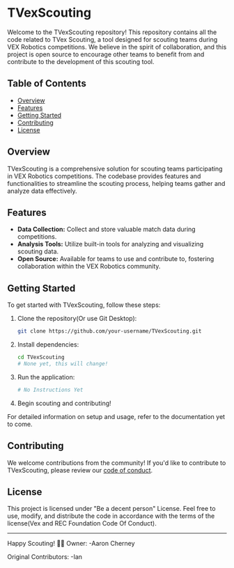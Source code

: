 # TVexScouting

Welcome to the TVexScouting repository! This repository contains all the code related to TVex Scouting, a tool designed for scouting teams during VEX Robotics competitions. We believe in the spirit of collaboration, and this project is open source to encourage other teams to benefit from and contribute to the development of this scouting tool.

## Table of Contents

- [Overview](#overview)
- [Features](#features)
- [Getting Started](#getting-started)
- [Contributing](#contributing)
- [License](#license)

## Overview

TVexScouting is a comprehensive solution for scouting teams participating in VEX Robotics competitions. The codebase provides features and functionalities to streamline the scouting process, helping teams gather and analyze data effectively.

## Features

- **Data Collection:** Collect and store valuable match data during competitions.
- **Analysis Tools:** Utilize built-in tools for analyzing and visualizing scouting data.
- **Open Source:** Available for teams to use and contribute to, fostering collaboration within the VEX Robotics community.

## Getting Started

To get started with TVexScouting, follow these steps:

1. Clone the repository(Or use Git Desktop):

    ```bash
    git clone https://github.com/your-username/TVexScouting.git
    ```

2. Install dependencies:

    ```bash
    cd TVexScouting
    # None yet, this will change!
    ```

3. Run the application:

    ```bash
    # No Instructions Yet
    ```

4. Begin scouting and contributing!

For detailed information on setup and usage, refer to the documentation yet to come.

## Contributing

We welcome contributions from the community! If you'd like to contribute to TVexScouting, please review our [code of conduct](https://vrc-kb.recf.org/hc/en-us/articles/9653987780375-Code-of-Conduct).

## License

This project is licensed under "Be a decent person" License. Feel free to use, modify, and distribute the code in accordance with the terms of the license(Vex and REC Foundation Code Of Conduct).

---

Happy Scouting! 🤖✨
Owner:
-Aaron Cherney

Original Contributors:
-Ian
